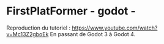 # FirstPlatFormer - godot -

Reproduction du tutoriel : https://www.youtube.com/watch?v=Mc13Z2gboEk En passant de Godot 3 à Godot 4.





